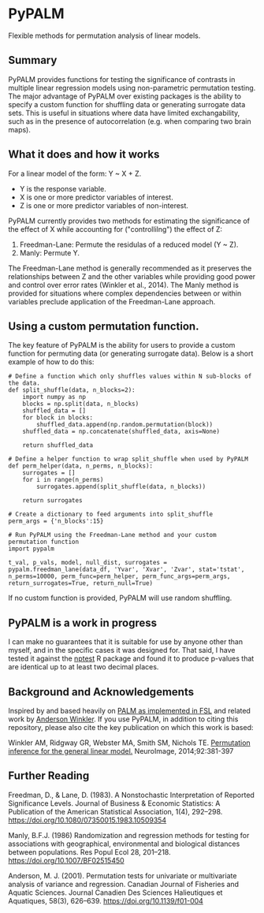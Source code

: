 # PyPALM
Flexible methods for permutation analysis of linear models. 

## Summary
PyPALM provides functions for testing the significance of contrasts in multiple linear regression models using non-parametric permutation testing. The major advantage of PyPALM over existing packages is the ability to specify a custom function for shuffling data or generating surrogate data sets. This is useful in situations where data have limited exchangability, such as in the presence of autocorrelation (e.g. when comparing two brain maps).

## What it does and how it works
For a linear model of the form: Y ~ X + Z.
- Y is the response variable.
- X is one or more predictor variables of interest.
- Z is one or more predictor variables of non-interest.

PyPALM currently provides two methods for estimating the significance of the effect of X while accounting for ("controllilng") the effect of Z:
1. Freedman-Lane: Permute the residulas of a reduced model (Y ~ Z).
2. Manly: Permute Y.

The Freedman-Lane method is generally recommended as it preserves the relationships between Z and the other variables while providing good power and control over error rates (Winkler et al., 2014). The Manly method is provided for situations where complex dependencies between or within variables preclude application of the Freedman-Lane approach. 

## Using a custom permutation function.
The key feature of PyPALM is the ability for users to provide a custom function for permuting data (or generating surrogate data). Below is a short example of how to do this:

```
# Define a function which only shuffles values within N sub-blocks of the data.
def split_shuffle(data, n_blocks=2):
    import numpy as np
    blocks = np.split(data, n_blocks)
    shuffled_data = []
    for block in blocks:
        shuffled_data.append(np.random.permutation(block))
    shuffled_data = np.concatenate(shuffled_data, axis=None)

    return shuffled_data

# Define a helper function to wrap split_shuffle when used by PyPALM
def perm_helper(data, n_perms, n_blocks):
    surrogates = []
    for i in range(n_perms)
        surrogates.append(split_shuffle(data, n_blocks))

    return surrogates

# Create a dictionary to feed arguments into split_shuffle
perm_args = {'n_blocks':15}

# Run PyPALM using the Freedman-Lane method and your custom permutation function
import pypalm

t_val, p_vals, model, null_dist, surrogates = pypalm.freedman_lane(data_df, 'Yvar', 'Xvar', 'Zvar', stat='tstat', n_perms=10000, perm_func=perm_helper, perm_func_args=perm_args, return_surrogates=True, return_null=True)
```
If no custom function is provided, PyPALM will use random shuffling. 

## PyPALM is a work in progress
I can make no guarantees that it is suitable for use by anyone other than myself, and in the specific cases it was designed for. That said, I have tested it against the [nptest](https://cran.r-project.org/web/packages/nptest/index.html) R package and found it to produce p-values that are identical up to at least two decimal places.

## Background and Acknowledgements
Inspired by and based heavily on [PALM as implemented in FSL](https://fsl.fmrib.ox.ac.uk/fsl/fslwiki/PALM) and related work by [Anderson Winkler](https://github.com/andersonwinkler). If you use PyPALM, in addition to citing this repository, please also cite the key publication on which this work is based:

Winkler AM, Ridgway GR, Webster MA, Smith SM, Nichols TE. [Permutation inference for the general linear model.](https://doi.org/10.1016/j.neuroimage.2014.01.060) NeuroImage, 2014;92:381-397

## Further Reading
Freedman, D., & Lane, D. (1983). A Nonstochastic Interpretation of Reported Significance Levels. Journal of Business & Economic Statistics: A Publication of the American Statistical Association, 1(4), 292–298. https://doi.org/10.1080/07350015.1983.10509354

Manly, B.F.J. (1986) Randomization and regression methods for testing for associations with geographical, environmental and biological distances between populations. Res Popul Ecol 28, 201–218. https://doi.org/10.1007/BF02515450

Anderson, M. J. (2001). Permutation tests for univariate or multivariate analysis of variance and regression. Canadian Journal of Fisheries and Aquatic Sciences. Journal Canadien Des Sciences Halieutiques et Aquatiques, 58(3), 626–639. https://doi.org/10.1139/f01-004

